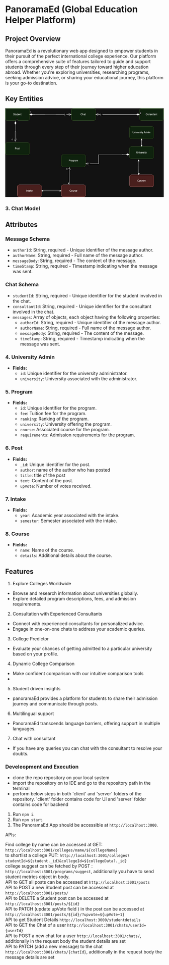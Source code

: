 # PanoramaEd  (Global Education Helper Platform)
 
## Project Overview

PanoramaEd is a revolutionary web app designed to empower students in their pursuit of the perfect international college experience. Our platform offers a comprehensive suite of features tailored to guide and support students through every step of their journey toward higher education abroad. Whether you're exploring universities, researching programs, seeking admission advice, or sharing your educational journey, this platform is your go-to destination.
 
 
## Key Entities
 ![model](image.png)


### 3. Chat Model

## Attributes

### Message Schema

- `authorId`: String, required - Unique identifier of the message author.
- `authorName`: String, required - Full name of the message author.
- `messageBody`: String, required - The content of the message.
- `timeStamp`: String, required - Timestamp indicating when the message was sent.

### Chat Schema

- `studentId`: String, required - Unique identifier for the student involved in the chat.
- `consultantId`: String, required - Unique identifier for the consultant involved in the chat.
- `messages`: Array of objects, each object having the following properties:
  - `authorId`: String, required - Unique identifier of the message author.
  - `authorName`: String, required - Full name of the message author.
  - `messageBody`: String, required - The content of the message.
  - `timeStamp`: String, required - Timestamp indicating when the message was sent.

### 4. University Admin

- **Fields:**
  - `id`: Unique identifier for the university administrator.
  - `university`: University associated with the administrator.

### 5. Program

- **Fields:**
  - `id`: Unique identifier for the program.
  - `fee`: Tuition fee for the program.
  - `ranking`: Ranking of the program.
  - `university`: University offering the program.
  - `course`: Associated course for the program.
  - `requirements`: Admission requirements for the program.

### 6. Post

- **Fields:**
  - `_id`: Unique identifier for the post.
  - `author`: name of the author who has posted
  - `title`: title of the post
  - `text`: Content of the post.
  - `upVote`: Number of votes received.
 

### 7. Intake

- **Fields:**
  - `year`: Academic year associated with the intake.
  - `semester`: Semester associated with the intake.

### 8. Course

- **Fields:**
  - `name`: Name of the course.
  - `details`: Additional details about the course.

## Features
 
1. Explore Colleges Worldwide
- Browse and research information about universities globally.
- Explore detailed program descriptions, fees, and admission requirements.

2. Consultation with Experienced Consultants
- Connect with experienced consultants for personalized advice.
- Engage in one-on-one chats to address your academic queries.
 
3. College Predictor
- Evaluate your chances of getting admitted to a particular university based on your profile.

4. Dynamic College Comparison
- Make confident comparison with our intuitive comparison tools
- 
 
5. Student driven insights
- panoramaEd provides a platform for students to share their admission journey and communicate through posts.
 
6. Multilingual support
- PanoramaEd transcends language barriers, offering support in multiple languages.

7. Chat with consultant
- If you have any queries you can chat with the consultant to resolve your doubts.

### Develeopment and Execution
- clone the repo repository on your local system
- import the repository on to IDE and go to the repository path in the terminal
- perform below steps in both 'client' and 'server' folders of the repository. 'client' folder contains code for UI and 'server' folder contains code for backend
1. Run `npm i`.
2. Run `npm start`.
3. The PanoramaEd App should be accessible at `http://localhost:3000`.

APIs:

Find college by name can be accessed at GET: `http://localhost:3001/colleges/name/${collegeName}`\
to shortlist a college PUT: `http://localhost:3001/colleges?studentId=${student._id}&collegeId=${collegeData?._id}`\
college suggest can be fetched by POST : `http://localhost:3001/programs/suggest`, additionally you have to send student metrics object in body.\
API to GET all posts can be accessed at  `http://localhost:3001/posts`\
API to POST a new Student post can be accessed at `http://localhost:3001/posts/`\
API to DELETE a Student post can be accessed at `http://localhost:3001/posts/${id}`\
API to PATCH (update upVote field ) in the post can be accessed at `http://localhost:3001/posts/${id}/?upvote=${upVote+1}`\
API to get Student Details `http://localhost:3000/studentdetails`\
API to GET the Chat of a user `http://localhost:3001/chats/userId={userId}`\
API to POST a new chat for a user `http://localhost:3001/chats/`, additionally in the request body the student details are set\
API to PATCH (add a new message) to the chat `http://localhost:3001/chats/{chatId}`, additionally in the request body the message details are set





 
